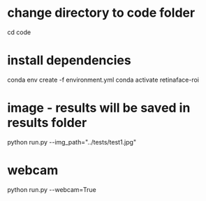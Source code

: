 # change directory to code folder
cd code

# install dependencies
conda env create -f environment.yml
conda activate retinaface-roi

# image - results will be saved in results folder
python run.py --img_path="../tests/test1.jpg"

# webcam
python run.py --webcam=True

